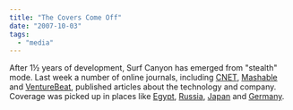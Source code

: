 ```yaml
---
title: "The Covers Come Off"
date: "2007-10-03"
tags: 
  - "media"
---
```


After 1½ years of development, Surf Canyon has emerged from "stealth" mode. Last week a number of online journals, including [CNET](http://www.news.com/8301-10784_3-9787826-7.html?tag=blog.1), [Mashable](http://mashable.com/2007/09/28/surf-canyon) and [VentureBeat](http://venturebeat.com/2007/09/28/surf-canyon-building-atop-pre-existing-search-engines), published articles about the technology and company. Coverage was picked up in places like [Egypt](http://www.gadgetsarabia.com/2007/10/01/surf-canyon-the-new-search-tool), [Russia](http://www.kaldata.com/comments.php?catid=3&id=26064), [Japan](http://japan.cnet.com/news/media/story/0,2000056023,20357655,00.htm) and [Germany](http://www.zdnet.de/news/tkomm/0,39023151,39158082,00.htm).
